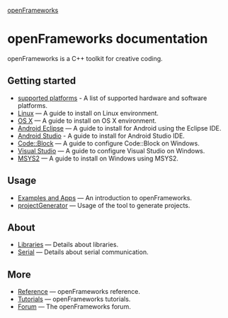 ﻿[openFrameworks](http://openframeworks.cc/) 

openFrameworks documentation
============================
openFrameworks is a C++ toolkit for creative coding.

Getting started
---------------
* [supported platforms](PLATFORMS.md) - A list of supported hardware and software platforms.
* [Linux](linux.md) — A guide to install on Linux environment.
* [OS X](osx.md) — A guide to install on OS X environment.
* [Android Eclipse](android_eclipse.md) — A guide to install for Android using the Eclipse IDE.
* [Android Studio](android_studio.md) - A guide to install for Android Studio IDE.
* [Code::Block](codeblocks.md) — A guide to configure Code::Block on Windows.
* [Visual Studio](visualstudio.md) — A guide to configure Visual Studio on Windows.
* [MSYS2](msys2.md) — A guide to install on Windows using MSYS2.

Usage
-----
* [Examples and Apps](apps.md) — An introduction to openFrameworks.
* [projectGenerator](projectgenerator.md) — Usage of the tool to generate projects.

About
-----
* [Libraries](libraries.md) — Details about libraries.
* [Serial](serial.md) — Details about serial communication.

More
----
* [Reference](http://openframeworks.cc/documentation) — openFrameworks reference.
* [Tutorials](http://openframeworks.cc/tutorials) — openFrameworks tutorials.
* [Forum](http://forum.openframeworks.cc) — The openFrameworks forum.
